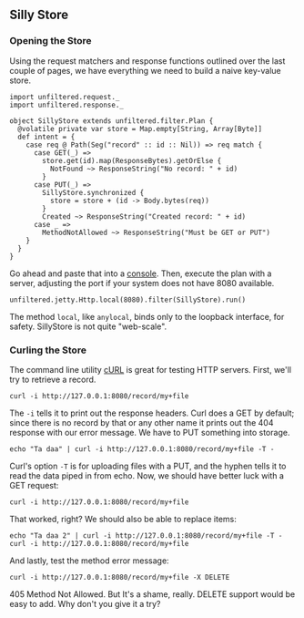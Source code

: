 Silly Store
-----------

### Opening the Store

Using the request matchers and response functions outlined over the
last couple of pages, we have everything we need to build a naive
key-value store.

    import unfiltered.request._
    import unfiltered.response._
    
    object SillyStore extends unfiltered.filter.Plan {
      @volatile private var store = Map.empty[String, Array[Byte]]
      def intent = {
        case req @ Path(Seg("record" :: id :: Nil)) => req match {
          case GET(_) =>
            store.get(id).map(ResponseBytes).getOrElse {
              NotFound ~> ResponseString("No record: " + id)
            }
          case PUT(_) =>
            SillyStore.synchronized {
              store = store + (id -> Body.bytes(req))
            }
            Created ~> ResponseString("Created record: " + id)
          case _ =>
            MethodNotAllowed ~> ResponseString("Must be GET or PUT")
        }
      }
    }

Go ahead and paste that into a [console](Try+Unfiltered.html). Then,
execute the plan with a server, adjusting the port if your system does
not have 8080 available.

    unfiltered.jetty.Http.local(8080).filter(SillyStore).run()

The method `local`, like `anylocal`, binds only to the loopback
interface, for safety. SillyStore is not quite "web-scale".

### Curling the Store

The command line utility [cURL][curl] is great for testing HTTP
servers. First, we'll try to retrieve a record.

[curl]: http://curl.haxx.se/

    curl -i http://127.0.0.1:8080/record/my+file

The `-i` tells it to print out the response headers. Curl does a GET
by default; since there is no record by that or any other name it
prints out the 404 response with our error message. We have to PUT
something into storage.

    echo "Ta daa" | curl -i http://127.0.0.1:8080/record/my+file -T -

Curl's option `-T` is for uploading files with a PUT, and the hyphen
tells it to read the data piped in from echo. Now, we should have
better luck with a GET request:

    curl -i http://127.0.0.1:8080/record/my+file

That worked, right? We should also be able to replace items:

    echo "Ta daa 2" | curl -i http://127.0.0.1:8080/record/my+file -T -
    curl -i http://127.0.0.1:8080/record/my+file

And lastly, test the method error message:

    curl -i http://127.0.0.1:8080/record/my+file -X DELETE

405 Method Not Allowed. But It's a shame, really. DELETE support would
be easy to add. Why don't you give it a try?
